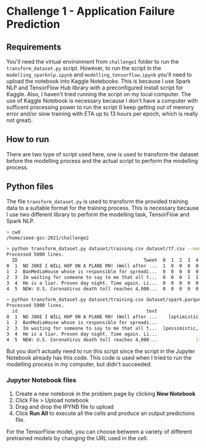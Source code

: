 # Challenge 1 - Application Failure Prediction

## Requirements

You'll need the virtual environment from `challenge1` folder to run the `transform_dataset.py` script. However, to run the script in the `modelling_sparknlp.ipynb` and `modelling_tensorflow.ipynb` you'll need to upload the notebook into Kaggle Notebooks. This is because I use Spark NLP and TensorFlow Hub library with a preconfigured install script for Kaggle. Also, I haven't tried running the script on my local computer. The use of Kaggle Notebook is necessary because I don't have a computer with sufficent processing power to run the script (I keep getting out of memory error and/or slow training with ETA up to 13 hours per epoch, which is really not great).

## How to run

There are two type of script used here, one is used to transform the dataset before the modelling process and the actual script to perform the modelling process.

## Python files

The file `transform_dataset.py` is used to transform the provided training data to a suitable format for the training process. This is necessary because I use two different library to perform the modelling task, TensorFlow and Spark NLP.

```bash
> cwd
/home/ieee-gsc-2021/challenge2

> python transform_dataset.py dataset/training.csv dataset/tf.csv --mode tensorflow
Processed 5000 lines.
  ID                                              Tweet  0  1  2  3  4  5  6  7  8  9  10
0  1  NO JOKE I WILL HOP ON A PLANE RN! (Well after ...  1  0  0  0  0  0  0  0  0  0   1
1  2  BanMediaHouse whose is responsible for spreadi...  0  0  0  0  0  0  1  0  0  0   0
2  3  Im waiting for someone to say to me that all t...  0  0  0  1  1  0  0  0  0  0   0
3  4  He is a liar. Proven day night. Time again. Li...  0  0  0  0  0  0  1  0  0  0   0
4  5  NEW: U.S. CoronaVirus death toll reaches 4,000...  0  0  0  0  0  0  0  0  1  0   0

> python transform_dataset.py dataset/training.csv dataset/spark.parquet --mode sparknlp
Processed 5000 lines.
  id                                               text                  labels
0  1  NO JOKE I WILL HOP ON A PLANE RN! (Well after ...    [optimistic, joking]
1  2  BanMediaHouse whose is responsible for spreadi...               [annoyed]
2  3  Im waiting for someone to say to me that all t...  [pessimistic, anxious]
3  4  He is a liar. Proven day night. Time again. Li...               [annoyed]
4  5  NEW: U.S. CoronaVirus death toll reaches 4,000...              [surprise]
```

But you don't actually need to run this script since the script in the Jupyter Notebook already has this code. This code is used when I tried to run the modelling process in my computer, but didn't succeeded.

### Jupyter Notebook files

1. Create a new notebook in the problem page by clicking **New Notebook**
2. Click File > Upload notebook
3. Drag and drop the IPYNB file to upload
4. Click **Run All** to execute all the cells and produce an output predictions file.

For the TensorFlow model, you can choose between a variety of different pretrained models by changing the URL used in the cell.
